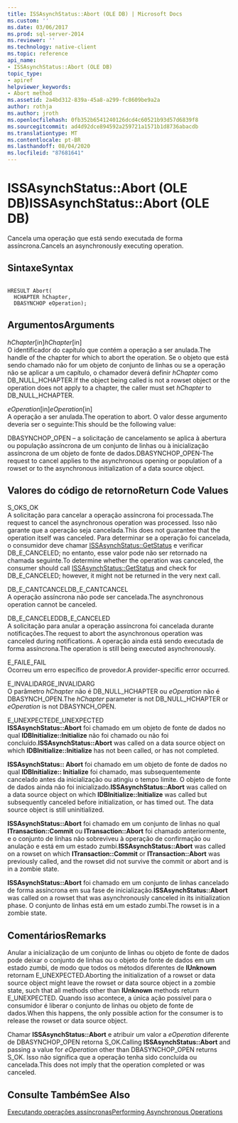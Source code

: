 ```yaml
---
title: ISSAsynchStatus::Abort (OLE DB) | Microsoft Docs
ms.custom: ''
ms.date: 03/06/2017
ms.prod: sql-server-2014
ms.reviewer: ''
ms.technology: native-client
ms.topic: reference
api_name:
- ISSAsynchStatus::Abort (OLE DB)
topic_type:
- apiref
helpviewer_keywords:
- Abort method
ms.assetid: 2a4bd312-839a-45a8-a299-fc8609be9a2a
author: rothja
ms.author: jroth
ms.openlocfilehash: 0fb352b6541240126dcd4c60521b93d57d6839f8
ms.sourcegitcommit: ad4d92dce894592a259721a1571b1d8736abacdb
ms.translationtype: MT
ms.contentlocale: pt-BR
ms.lasthandoff: 08/04/2020
ms.locfileid: "87681641"
---
```

# <a name="issasynchstatusabort-ole-db"></a><span data-ttu-id="b8be9-102">ISSAsynchStatus::Abort (OLE DB)</span><span class="sxs-lookup"><span data-stu-id="b8be9-102">ISSAsynchStatus::Abort (OLE DB)</span></span>
  <span data-ttu-id="b8be9-103">Cancela uma operação que está sendo executada de forma assíncrona.</span><span class="sxs-lookup"><span data-stu-id="b8be9-103">Cancels an asynchronously executing operation.</span></span>  
  
## <a name="syntax"></a><span data-ttu-id="b8be9-104">Sintaxe</span><span class="sxs-lookup"><span data-stu-id="b8be9-104">Syntax</span></span>  
  
```  
  
HRESULT Abort(  
  HCHAPTER hChapter,  
  DBASYNCHOP eOperation);  
```  
  
## <a name="arguments"></a><span data-ttu-id="b8be9-105">Argumentos</span><span class="sxs-lookup"><span data-stu-id="b8be9-105">Arguments</span></span>  
 <span data-ttu-id="b8be9-106">*hChapter*[in]</span><span class="sxs-lookup"><span data-stu-id="b8be9-106">*hChapter*[in]</span></span>  
 <span data-ttu-id="b8be9-107">O identificador do capítulo que contém a operação a ser anulada.</span><span class="sxs-lookup"><span data-stu-id="b8be9-107">The handle of the chapter for which to abort the operation.</span></span> <span data-ttu-id="b8be9-108">Se o objeto que está sendo chamado não for um objeto de conjunto de linhas ou se a operação não se aplicar a um capítulo, o chamador deverá definir *hChapter* como DB_NULL_HCHAPTER.</span><span class="sxs-lookup"><span data-stu-id="b8be9-108">If the object being called is not a rowset object or the operation does not apply to a chapter, the caller must set *hChapter* to DB_NULL_HCHAPTER.</span></span>  
  
 <span data-ttu-id="b8be9-109">*eOperation*[in]</span><span class="sxs-lookup"><span data-stu-id="b8be9-109">*eOperation*[in]</span></span>  
 <span data-ttu-id="b8be9-110">A operação a ser anulada.</span><span class="sxs-lookup"><span data-stu-id="b8be9-110">The operation to abort.</span></span> <span data-ttu-id="b8be9-111">O valor desse argumento deveria ser o seguinte:</span><span class="sxs-lookup"><span data-stu-id="b8be9-111">This should be the following value:</span></span>  
  
 <span data-ttu-id="b8be9-112">DBASYNCHOP_OPEN – a solicitação de cancelamento se aplica à abertura ou população assíncrona de um conjunto de linhas ou à inicialização assíncrona de um objeto de fonte de dados.</span><span class="sxs-lookup"><span data-stu-id="b8be9-112">DBASYNCHOP_OPEN-The request to cancel applies to the asynchronous opening or population of a rowset or to the asynchronous initialization of a data source object.</span></span>  
  
## <a name="return-code-values"></a><span data-ttu-id="b8be9-113">Valores do código de retorno</span><span class="sxs-lookup"><span data-stu-id="b8be9-113">Return Code Values</span></span>  
 <span data-ttu-id="b8be9-114">S_OK</span><span class="sxs-lookup"><span data-stu-id="b8be9-114">S_OK</span></span>  
 <span data-ttu-id="b8be9-115">A solicitação para cancelar a operação assíncrona foi processada.</span><span class="sxs-lookup"><span data-stu-id="b8be9-115">The request to cancel the asynchronous operation was processed.</span></span> <span data-ttu-id="b8be9-116">Isso não garante que a operação seja cancelada.</span><span class="sxs-lookup"><span data-stu-id="b8be9-116">This does not guarantee that the operation itself was canceled.</span></span> <span data-ttu-id="b8be9-117">Para determinar se a operação foi cancelada, o consumidor deve chamar [ISSAsynchStatus::GetStatus](issasynchstatus-getstatus-ole-db.md) e verificar DB_E_CANCELED; no entanto, esse valor pode não ser retornado na chamada seguinte.</span><span class="sxs-lookup"><span data-stu-id="b8be9-117">To determine whether the operation was canceled, the consumer should call [ISSAsynchStatus::GetStatus](issasynchstatus-getstatus-ole-db.md) and check for DB_E_CANCELED; however, it might not be returned in the very next call.</span></span>  
  
 <span data-ttu-id="b8be9-118">DB_E_CANTCANCEL</span><span class="sxs-lookup"><span data-stu-id="b8be9-118">DB_E_CANTCANCEL</span></span>  
 <span data-ttu-id="b8be9-119">A operação assíncrona não pode ser cancelada.</span><span class="sxs-lookup"><span data-stu-id="b8be9-119">The asynchronous operation cannot be canceled.</span></span>  
  
 <span data-ttu-id="b8be9-120">DB_E_CANCELED</span><span class="sxs-lookup"><span data-stu-id="b8be9-120">DB_E_CANCELED</span></span>  
 <span data-ttu-id="b8be9-121">A solicitação para anular a operação assíncrona foi cancelada durante notificações.</span><span class="sxs-lookup"><span data-stu-id="b8be9-121">The request to abort the asynchronous operation was canceled during notifications.</span></span> <span data-ttu-id="b8be9-122">A operação ainda está sendo executada de forma assíncrona.</span><span class="sxs-lookup"><span data-stu-id="b8be9-122">The operation is still being executed asynchronously.</span></span>  
  
 <span data-ttu-id="b8be9-123">E_FAIL</span><span class="sxs-lookup"><span data-stu-id="b8be9-123">E_FAIL</span></span>  
 <span data-ttu-id="b8be9-124">Ocorreu um erro específico de provedor.</span><span class="sxs-lookup"><span data-stu-id="b8be9-124">A provider-specific error occurred.</span></span>  
  
 <span data-ttu-id="b8be9-125">E_INVALIDARG</span><span class="sxs-lookup"><span data-stu-id="b8be9-125">E_INVALIDARG</span></span>  
 <span data-ttu-id="b8be9-126">O parâmetro *hChapter* não é DB_NULL_HCHAPTER ou *eOperation* não é DBASYNCH_OPEN.</span><span class="sxs-lookup"><span data-stu-id="b8be9-126">The *hChapter* parameter is not DB_NULL_HCHAPTER or *eOperation* is not DBASYNCH_OPEN.</span></span>  
  
 <span data-ttu-id="b8be9-127">E_UNEXPECTED</span><span class="sxs-lookup"><span data-stu-id="b8be9-127">E_UNEXPECTED</span></span>  
 <span data-ttu-id="b8be9-128">**ISSAsynchStatus::Abort** foi chamado em um objeto de fonte de dados no qual **IDBInitialize::Initialize** não foi chamado ou não foi concluído.</span><span class="sxs-lookup"><span data-stu-id="b8be9-128">**ISSAsynchStatus::Abort** was called on a data source object on which **IDBInitialize::Initialize** has not been called, or has not completed.</span></span>  
  
 <span data-ttu-id="b8be9-129">**ISSAsynchStatus:: Abort** foi chamado em um objeto de fonte de dados no qual **IDBInitialize:: Initialize** foi chamado, mas subsequentemente cancelado antes da inicialização ou atingiu o tempo limite. O objeto de fonte de dados ainda não foi inicializado.</span><span class="sxs-lookup"><span data-stu-id="b8be9-129">**ISSAsynchStatus::Abort** was called on a data source object on which **IDBInitialize::Initialize** was called but subsequently canceled before initialization, or has timed out. The data source object is still uninitialized.</span></span>  
  
 <span data-ttu-id="b8be9-130">**ISSAsynchStatus::Abort** foi chamado em um conjunto de linhas no qual **ITransaction::Commit** ou **ITransaction::Abort** foi chamado anteriormente, e o conjunto de linhas não sobreviveu à operação de confirmação ou anulação e está em um estado zumbi.</span><span class="sxs-lookup"><span data-stu-id="b8be9-130">**ISSAsynchStatus::Abort** was called on a rowset on which **ITransaction::Commit** or **ITransaction::Abort** was previously called, and the rowset did not survive the commit or abort and is in a zombie state.</span></span>  
  
 <span data-ttu-id="b8be9-131">**ISSAsynchStatus::Abort** foi chamado em um conjunto de linhas cancelado de forma assíncrona em sua fase de inicialização.</span><span class="sxs-lookup"><span data-stu-id="b8be9-131">**ISSAsynchStatus::Abort** was called on a rowset that was asynchronously canceled in its initialization phase.</span></span> <span data-ttu-id="b8be9-132">O conjunto de linhas está em um estado zumbi.</span><span class="sxs-lookup"><span data-stu-id="b8be9-132">The rowset is in a zombie state.</span></span>  
  
## <a name="remarks"></a><span data-ttu-id="b8be9-133">Comentários</span><span class="sxs-lookup"><span data-stu-id="b8be9-133">Remarks</span></span>  
 <span data-ttu-id="b8be9-134">Anular a inicialização de um conjunto de linhas ou objeto de fonte de dados pode deixar o conjunto de linhas ou o objeto de fonte de dados em um estado zumbi, de modo que todos os métodos diferentes de **IUnknown** retornam E_UNEXPECTED.</span><span class="sxs-lookup"><span data-stu-id="b8be9-134">Aborting the initialization of a rowset or data source object might leave the rowset or data source object in a zombie state, such that all methods other than **IUnknown** methods return E_UNEXPECTED.</span></span> <span data-ttu-id="b8be9-135">Quando isso acontece, a única ação possível para o consumidor é liberar o conjunto de linhas ou objeto de fonte de dados.</span><span class="sxs-lookup"><span data-stu-id="b8be9-135">When this happens, the only possible action for the consumer is to release the rowset or data source object.</span></span>  
  
 <span data-ttu-id="b8be9-136">Chamar **ISSAsynchStatus::Abort** e atribuir um valor a *eOperation* diferente de DBASYNCHOP_OPEN retorna S_OK.</span><span class="sxs-lookup"><span data-stu-id="b8be9-136">Calling **ISSAsynchStatus::Abort** and passing a value for *eOperation* other than DBASYNCHOP_OPEN returns S_OK.</span></span> <span data-ttu-id="b8be9-137">Isso não significa que a operação tenha sido concluída ou cancelada.</span><span class="sxs-lookup"><span data-stu-id="b8be9-137">This does not imply that the operation completed or was canceled.</span></span>  
  
## <a name="see-also"></a><span data-ttu-id="b8be9-138">Consulte Também</span><span class="sxs-lookup"><span data-stu-id="b8be9-138">See Also</span></span>  
 [<span data-ttu-id="b8be9-139">Executando operações assíncronas</span><span class="sxs-lookup"><span data-stu-id="b8be9-139">Performing Asynchronous Operations</span></span>](../native-client/features/performing-asynchronous-operations.md)  
  
  
